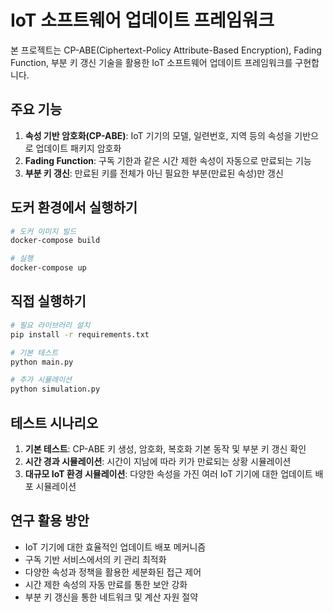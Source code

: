 # IoT 소프트웨어 업데이트 프레임워크

본 프로젝트는 CP-ABE(Ciphertext-Policy Attribute-Based Encryption), Fading Function, 부분 키 갱신 기술을 활용한 IoT 소프트웨어 업데이트 프레임워크를 구현합니다.

## 주요 기능

1. **속성 기반 암호화(CP-ABE)**: IoT 기기의 모델, 일련번호, 지역 등의 속성을 기반으로 업데이트 패키지 암호화
2. **Fading Function**: 구독 기한과 같은 시간 제한 속성이 자동으로 만료되는 기능
3. **부분 키 갱신**: 만료된 키를 전체가 아닌 필요한 부분(만료된 속성)만 갱신

## 도커 환경에서 실행하기

```bash
# 도커 이미지 빌드
docker-compose build

# 실행
docker-compose up
```

## 직접 실행하기

```bash
# 필요 라이브러리 설치
pip install -r requirements.txt

# 기본 테스트
python main.py

# 추가 시뮬레이션
python simulation.py
```

## 테스트 시나리오

1. **기본 테스트**: CP-ABE 키 생성, 암호화, 복호화 기본 동작 및 부분 키 갱신 확인
2. **시간 경과 시뮬레이션**: 시간이 지남에 따라 키가 만료되는 상황 시뮬레이션
3. **대규모 IoT 환경 시뮬레이션**: 다양한 속성을 가진 여러 IoT 기기에 대한 업데이트 배포 시뮬레이션

## 연구 활용 방안

- IoT 기기에 대한 효율적인 업데이트 배포 메커니즘
- 구독 기반 서비스에서의 키 관리 최적화
- 다양한 속성과 정책을 활용한 세분화된 접근 제어
- 시간 제한 속성의 자동 만료를 통한 보안 강화
- 부분 키 갱신을 통한 네트워크 및 계산 자원 절약